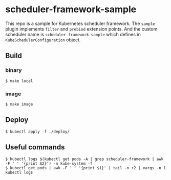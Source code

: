 # scheduler-framework-sample

This repo is a sample for Kubernetes scheduler framework. The `sample` plugin implements `filter` and `prebind` extension points. 
And the custom scheduler name is `scheduler-framework-sample` which defines in `KubeSchedulerConfiguration` object.

## Build

### binary
```shell
$ make local
```

### image
```shell
$ make image
```

## Deploy

```shell
$ kubectl apply -f ./deploy/
```

## Useful commands
```shell
$ kubectl logs $(kubectl get pods -A | grep scheduler-framework | awk -F ' ' '{print $2}') -n kube-system -f
$ kubectl get pods | awk -F ' ' '{print $1}' | tail -n +2 | xargs -n 1 kubectl logs
```